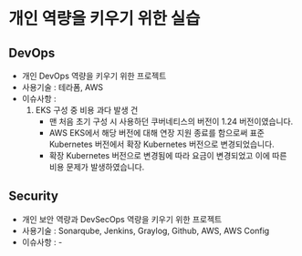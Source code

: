 # 개인 역량을 키우기 위한 실습

## DevOps
- 개인 DevOps 역량을 키우기 위한 프로젝트
- 사용기술 : 테라폼, AWS
- 이슈사항 :
  1. EKS 구성 중 비용 과다 발생 건
      - 맨 처음 초기 구성 시 사용하던 쿠버네티스의 버전이 1.24 버전이였습니다.
      - AWS EKS에서 해당 버전에 대해 연장 지원 종료를 함으로써 표준 Kubernetes 버전에서 확장 Kubernetes 버전으로 변경되었습니다.
      - 확장 Kubernetes 버전으로 변경됨에 따라 요금이 변경되었고 이에 따른 비용 문제가 발생하였습니다.

## Security
- 개인 보안 역량과 DevSecOps 역량을 키우기 위한 프로젝트
- 사용기술 : Sonarqube, Jenkins, Graylog, Github, AWS, AWS Config
- 이슈사항 : -
